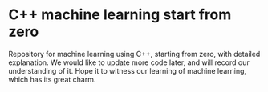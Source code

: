 # C++ machine learning start from zero
Repository for machine learning using C++, starting from zero, with detailed explanation.
We would like to update more code later, and will record our understanding of it.
Hope it to witness our learning of machine learning, which has its great charm.

